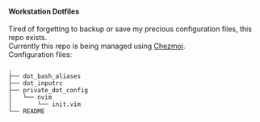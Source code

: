 #### Workstation Dotfiles
Tired of forgetting to backup or save my precious configuration files, this repo exists.
<br />
Currently this repo is being managed using [Chezmoi](https://www.chezmoi.io).
<br />
Configuration files:
```
.
├── dot_bash_aliases
├── dot_inputrc
├── private_dot_config
│   └── nvim
│       └── init.vim
└── README
```
